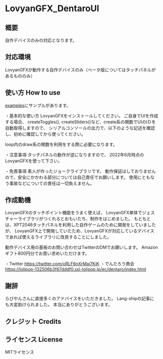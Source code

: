 # LovyanGFX_DentaroUI

概要
----------------
自作デバイスのみの対応となります。 

対応環境
---------------
LovyanGFXが動作する自作デバイスのみ（ベータ版についてはタッチパネルがあるもののみ）

使い方 How to use
----------------
[examples](examples/)にサンプルがあります。

・基本的な使い方
LovyanGFXをインストールしてください。
ご自身でUIを作成する場合、
createToggles(), createSliders()など、create系の関数でUIのIＤを自動取得しますので、
シリアルコンソールの出力で、以下のような記述を確認し、初めに確認してから使ってください。

loop内のdraw系の関数を利用をする際に必要になります。

・注意事項
タッチパネルの動作が逆になりますので、
2022年6月時点のLovyanGFXを使って下さい。

・免責事項
素人が作ったジョークライブラリです。
動作保証はしておりませんので、安全にかかわる部分については自己責任でお願いします。
使用にともなう事故などについての責任は一切負えません。

作成動機
----------------
LovyanGFXのタッチポイント機能をうまく使えば、
LovyanGFX単体でジェスチャーライブラリがつくれるとおもいたち、制作をはじめました。
もともとは、XPT2046タッチパネルを利用した自作ゲームのために開発をしていましたが、
LovyanGFX上で開発していたため、LovyanGFXが対応しているデバイスであれば使えるライブラリに改良することにしました。

動作デバイス用の基板のお問い合わせはTwitterのDMでお願いします。
Amazonギフト800円分でお買い求めいただけます。

・Twitter
https://twitter.com/oRLF6nXrMai7KiK
・でんたろう商会
https://lolipop-132506b3f67dddf0.ssl-lolipop.jp/ec/dentaro/index.html

謝辞
----------------
らびやんさんに直接多くのアドバイスをいただきました。
Lang-shipの記事にも大変助けられました。
本当にありがとうございます。

クレジット Credits
----------------

ライセンス License
----------------
MITライセンス

